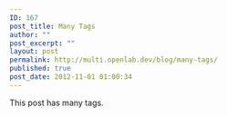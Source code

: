 ```yaml
---
ID: 167
post_title: Many Tags
author: ""
post_excerpt: ""
layout: post
permalink: http://multi.openlab.dev/blog/many-tags/
published: true
post_date: 2012-11-01 01:00:34
---
```

This post has many tags.